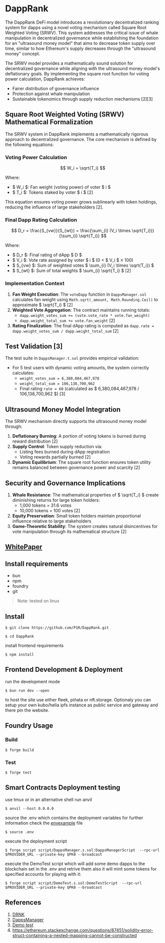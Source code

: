 # DappRank

The DappRank DeFi model introduces a revolutionary decentralized ranking system
for dapps using a novel voting mechanism called Square Root Weighted Voting
(SRWV). This system addresses the critical issue of whale manipulation in
decentralized governance while establishing the foundation for an
"ultrasound money model" that aims to decrease token supply over time,
similar to how Ethereum's supply decreases through the "ultrasound money"
concept.

The SRWV model provides a mathematically sound solution for decentralized
governance while aligning with the ultrasound money model's deflationary goals.
By implementing the square root function for voting power calculation, DappRank
achieves:

- Fairer distribution of governance influence
- Protection against whale manipulation
- Sustainable tokenomics through supply reduction mechanisms [2][3]

## Square Root Weighted Voting (SRWV) Mathematical Formalization

The SRWV system in DappRank implements a mathematically rigorous approach to
decentralized governance. The core mechanism is defined by the following
equations:

### Voting Power Calculation

$$
W_i = \sqrt{T_i}
$$

Where:
- $ W_i $: Fan weight (voting power) of voter $ i $
- $ T_i $: Tokens staked by voter $ i $ [2]

This equation ensures voting power grows sublinearly with token holdings, reducing the influence of large stakeholders [2].

### Final Dapp Rating Calculation

$$
D_r = \frac{S_{vw}}{S_{wt}} = \frac{\sum_{i} (V_i \times \sqrt{T_i})}{\sum_{i} \sqrt{T_i}}
$$

Where:

- $ D_r $: Final rating of dApp $ D $
- $ V_i $: Vote rate assigned by voter $ i $ (0 < $ V_i $ ≤ 100)
- $ S_{vw} $: Sum of weighted votes $ \sum_{i} (V_i \times \sqrt{T_i}) $
- $ S_{wt} $: Sum of total weights $ \sum_{i} \sqrt{T_i} $ [2]

### Implementation Context
1. **Fan Weight Execution**: The `voteDapp` function in `DappsManager.sol` calculates fan weight using `Math.sqrt(_amount, Math.Rounding.Ceil)` to approximate $ \sqrt{T_i} $ [2]
2. **Weighted Vote Aggregation**: The contract maintains running totals:
   - `dapp.weight_votes_sum += (vote.vote_rate * vote.fan_weight)`
   - `dapp.weight_total_sum += vote.fan_weight` [2]
3. **Rating Finalization**: The final dApp rating is computed as `dapp.rate = dapp.weight_votes_sum / dapp.weight_total_sum` [2]

## Test Validation [3]
The test suite in `DappsManager.t.sol` provides empirical validation:
- For 5 test users with dynamic voting amounts, the system correctly calculates:
  - `weight_votes_sum = 6,380,084,467,978`
  - `weight_total_sum = 106,138,700,962`
  - Final rating `rate = 60` (calculated as $ 6,380,084,467,978 / 106,138,700,962 $) [3]

## Ultrasound Money Model Integration
The SRWV mechanism directly supports the ultrasound money model through:
1. **Deflationary Burning**: A portion of voting tokens is burned during reward distribution [2]
2. **Supply Control**: Token supply reduction via:
   - Listing fees burned during dApp registration
   - Voting rewards partially burned [2]
3. **Dynamic Equilibrium**: The square root function ensures token utility remains balanced between governance power and scarcity [2]

## Security and Governance Implications
1. **Whale Resistance**: The mathematical properties of $ \sqrt{T_i} $ create diminishing returns for large token holders:
   - 1,000 tokens = 31.6 votes
   - 10,000 tokens = 100 votes [2]
2. **Equity Preservation**: Small token holders maintain proportional influence relative to large stakeholders
3. **Game-Theoretic Stability**: The system creates natural disincentives for vote manipulation through its mathematical structure [2]

## [WhitePaper](./WP.md)

## Install requirements

* bun
* npm
* foundry
* git

> Note: tested on linux

## Install

```shell
$ git clone https://github.com/P1R/DappRank.git
```
```shell
$ cd DappRank
```
install frontend requirements
```shell
$ npm install
```

## Frontend Development & Deployment

run the development mode
```shell
$ bun run dev --open
```

to host the site use either fleek, piñata or nft.storage. Optionaly you can setup
your own kubo/helia ipfs instance as public service and gateway and there pin
the website.

## Foundry Usage

### Build

```shell
$ forge build
```

### Test

```shell
$ forge test
```

## Smart Contracts Deployment testing

use tmux or in an alternative shell run anvil
```shell
$ anvil --host 0.0.0.0
```
source the .env which contains the deployment variables
for further information check the [envexample](./envexample) file

```shell
$ source .env
```
execute the deployment script

```shell
$ forge script script/DappsManager.s.sol:DappsManagerScript  --rpc-url $PROVIDER_URL --private-key $PK0 --broadcast
```
execute the DemoTest script which will add some demo dapps to the blockchain set in the .env
and retrive them also it will mint some tokens for specified accounts for playing with it:

```shell
$ forge script script/DemoTest.s.sol:DemoTestScript  --rpc-url $PROVIDER_URL --private-key $PK0 --broadcast
```

## References
1. [DRNK](./src-sc/DRNK.sol)
2. [DappsManager](./src-sc/DappsManager.sol)
3. [Demo test](./test/DappsManager.t.sol)
4. https://ethereum.stackexchange.com/questions/87451/solidity-error-struct-containing-a-nested-mapping-cannot-be-constructed
